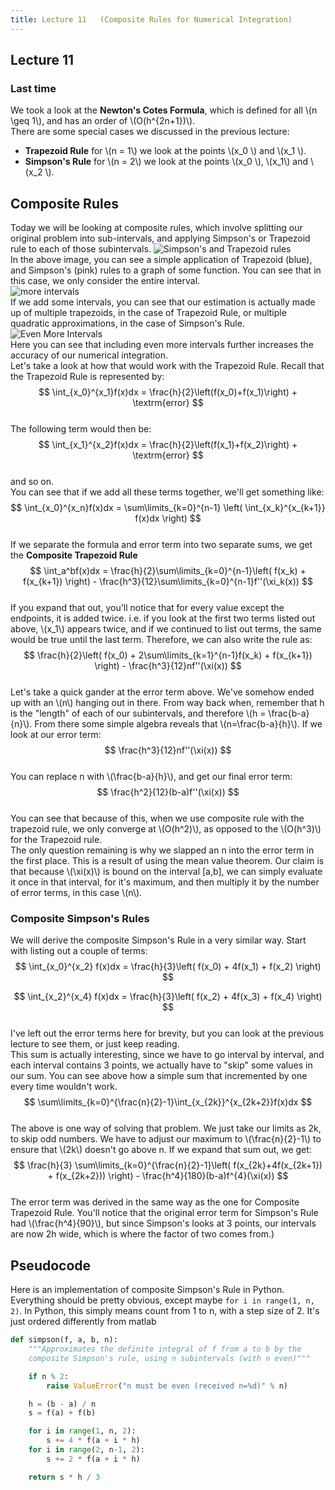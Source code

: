 ```yaml
---
title: Lecture 11   (Composite Rules for Numerical Integration)
---
```

## Lecture 11

### Last time
We took a look at the **Newton's Cotes Formula**, which is defined for all \\(n \geq 1\\), and has an order of \\(O(h^{2n+1})\\).  
There are some special cases we discussed in the previous lecture:  
* **Trapezoid Rule** for \\(n = 1\\) we look at the points \\(x_0 \\) and \\(x_1 \\).
* **Simpson's Rule**  for \\(n = 2\\) we look at the points \\(x_0 \\), \\(x_1\\) and \\(x_2 \\).

## Composite Rules
Today we will be looking at composite rules, which involve splitting our original problem into sub-intervals, and applying Simpson's or Trapezoid rule to each of those subintervals.
![Simpson's and Trapezoid rules](https://i.imgur.com/kKfPqxw.png)  
In the above image, you can see a simple application of Trapezoid (blue), and Simpson's (pink) rules to a graph of some function. You can see that in this case, we only consider the entire interval.   
![more intervals](https://i.imgur.com/RMGhkxa.png)  
If we add some intervals, you can see that our estimation is actually made up of multiple trapezoids, in the case of Trapezoid Rule, or multiple quadratic approximations, in the case of Simpson's Rule.   
![Even More Intervals](https://i.imgur.com/3dr1tcL.png)  
Here you can see that including even more intervals further increases the accuracy of our numerical integration.   
Let's take a look at how that would work with the Trapezoid Rule. Recall that the Trapezoid Rule is represented by:  
$$
\int_{x_0}^{x_1}f(x)dx = \frac{h}{2}\left(f(x_0)+f(x_1)\right) + \textrm{error}
$$   
The following term would then be:  
$$
\int_{x_1}^{x_2}f(x)dx = \frac{h}{2}\left(f(x_1)+f(x_2)\right) + \textrm{error}
$$   
and so on.  
You can see that if we add all these terms together, we'll get something like:  
$$
\int_{x_0}^{x_n}f(x)dx = \sum\limits_{k=0}^{n-1} \left( \int_{x_k}^{x_{k+1}} f(x)dx \right)
$$  
If we separate the formula and error term into two separate sums, we get the **Composite Trapezoid Rule**  
$$
\int_a^bf(x)dx = \frac{h}{2}\sum\limits_{k=0}^{n-1}\left( f(x_k) + f(x_{k+1}) \right) - \frac{h^3}{12}\sum\limits_{k=0}^{n-1}f''(\xi_k(x))
$$  
If you expand that out, you'll notice that for every value except the endpoints, it is added twice. i.e. if you look at the first two terms listed out above, \\(x_1\\) appears twice, and if we continued to list out terms, the same would be true until the last term. Therefore, we can also write the rule as:  
$$
\frac{h}{2}\left( f(x_0) + 2\sum\limits_{k=1}^{n-1}f(x_k) + f(x_{k+1}) \right) - \frac{h^3}{12}nf''(\xi(x))
$$  
Let's take a quick gander at the error term above. We've somehow ended up with an \\(n\\) hanging out in there. From way back when, remember that h is the "length" of each of our subintervals, and therefore \\(h = \frac{b-a}{n}\\). From there some simple algebra reveals that \\(n=\frac{b-a}{h}\\). If we look at our error term:  
$$
\frac{h^3}{12}nf''(\xi(x))
$$  
You can replace n with \\(\frac{b-a}{h}\\), and get our final error term:  
$$
\frac{h^2}{12}(b-a)f''(\xi(x))
$$  
You can see that because of this, when we use composite rule with the trapezoid rule, we only converge at \\(O(h^2)\\), as opposed to the \\(O(h^3)\\) for the Trapezoid rule.  
The only question remaining is why we slapped an n into the error term in the first place. This is a result of using the mean value theorem. Our claim is that because \\(\xi(x)\\) is bound on the interval [a,b], we can simply evaluate it once in that interval, for it's maximum, and then multiply it by the number of error terms, in this case \\(n\\).  

### Composite Simpson's Rules
We will derive the composite Simpson's Rule in a very similar way. Start with listing out a couple of terms:  
$$
\int_{x_0}^{x_2} f(x)dx = \frac{h}{3}\left( f(x_0) + 4f(x_1) + f(x_2) \right)
$$  
  
$$
\int_{x_2}^{x_4} f(x)dx = \frac{h}{3}\left( f(x_2) + 4f(x_3) + f(x_4) \right)
$$  
I've left out the error terms here for brevity, but you can look at the previous lecture to see them, or just keep reading.  
This sum is actually interesting, since we have to go interval by interval, and each interval contains 3 points, we actually have to "skip" some values in our sum. You can see above how a simple sum that incremented by one every time wouldn't work.  
$$
\sum\limits_{k=0}^{\frac{n}{2}-1}\int_{x_{2k}}^{x_{2k+2}}f(x)dx
$$  
The above is one way of solving that problem. We just take our limits as 2k, to skip odd numbers. We have to adjust our maximum to \\(\frac{n}{2}-1\\) to ensure that \\(2k\\) doesn't go above n. If we expand that sum out, we get:  
$$
\frac{h}{3} \sum\limits_{k=0}^{\frac{n}{2}-1}\left( f(x_{2k}+4f(x_{2k+1}) + f(x_{2k+2})) \right) - \frac{h^4}{180}(b-a)f^{4}(\xi(x))
$$    
The error term was derived in the same way as the one for Composite Trapezoid Rule. You'll notice that the original error term for Simpson's Rule had \\(\frac{h^4}{90}\\), but since Simpson's looks at 3 points, our intervals are now 2h wide, which is where the factor of two comes from.)
## Pseudocode

Here is an implementation of composite Simpson's Rule in Python. Everything should be pretty obvious, except maybe `for i in range(1, n, 2)`. In Python, this simply means count from 1 to n, with a step size of 2. It's just ordered differently from matlab
```python
def simpson(f, a, b, n):
    """Approximates the definite integral of f from a to b by the
    composite Simpson's rule, using n subintervals (with n even)"""

    if n % 2:
        raise ValueError("n must be even (received n=%d)" % n)

    h = (b - a) / n
    s = f(a) + f(b)

    for i in range(1, n, 2):
        s += 4 * f(a + i * h)
    for i in range(2, n-1, 2):
        s += 2 * f(a + i * h)

    return s * h / 3
```
